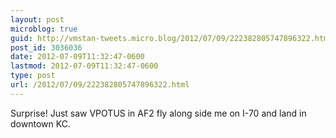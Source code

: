 ```yaml
---
layout: post
microblog: true
guid: http://vmstan-tweets.micro.blog/2012/07/09/222382805747896322.html
post_id: 3036036
date: 2012-07-09T11:32:47-0600
lastmod: 2012-07-09T11:32:47-0600
type: post
url: /2012/07/09/222382805747896322.html
---
```

Surprise! Just saw VPOTUS in AF2 fly along side me on I-70 and land in downtown KC.
